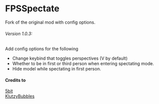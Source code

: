 # FPSSpectate
Fork of the original mod with config options. 

###### Version 1.0.3:
Add config options for the following
- Change keybind that toggles perspectives (V by default)
- Whether to be in first or third person when entering spectating mode.
- Hide model while spectating in first person.

#### Credits to 
[5bit](https://thunderstore.io/c/lethal-company/p/5Bit/FPSSpectate/)\
[KlutzyBubbles](https://github.com/KlutzyBubbles/LC_FPSSpectate)
